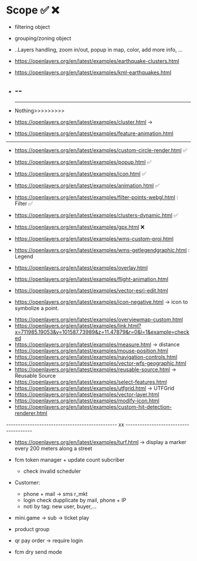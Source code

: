 # Scope ✅ ❌

- filtering object
- grouping/zoning object

- ..Layers handling, zoom in/out, popup in map, color, add more info, ...

- https://openlayers.org/en/latest/examples/earthquake-clusters.html

- https://openlayers.org/en/latest/examples/kml-earthquakes.html

- ## --
  ***
- Nothing>>>>>>>>>
- https://openlayers.org/en/latest/examples/cluster.html ->
- https://openlayers.org/en/latest/examples/feature-animation.html

---

- https://openlayers.org/en/latest/examples/custom-circle-render.html ✅
- https://openlayers.org/en/latest/examples/popup.html ✅
- https://openlayers.org/en/latest/examples/icon.html ✅
- https://openlayers.org/en/latest/examples/animation.html ✅
- https://openlayers.org/en/latest/examples/filter-points-webgl.html : Filter ✅
- https://openlayers.org/en/latest/examples/clusters-dynamic.html ✅

- https://openlayers.org/en/latest/examples/gpx.html ❌
- https://openlayers.org/en/latest/examples/wms-custom-proj.html
- https://openlayers.org/en/latest/examples/wms-getlegendgraphic.html : Legend
- https://openlayers.org/en/latest/examples/overlay.html
- https://openlayers.org/en/latest/examples/flight-animation.html
- https://openlayers.org/en/latest/examples/vector-esri-edit.html
- https://openlayers.org/en/latest/examples/icon-negative.html -> icon to symbolize a point.

<!-- Nore -->

- https://openlayers.org/en/latest/examples/overviewmap-custom.html
- https://openlayers.org/en/latest/examples/link.html?x=711985.19053&y=101587.73989&z=11.47879&r=0&l=1&example=checked
- https://openlayers.org/en/latest/examples/measure.html -> distance
- https://openlayers.org/en/latest/examples/mouse-position.html
- https://openlayers.org/en/latest/examples/navigation-controls.html
- https://openlayers.org/en/latest/examples/vector-wfs-geographic.html
- https://openlayers.org/en/latest/examples/reusable-source.html -> Reusable Source
- https://openlayers.org/en/latest/examples/select-features.html
- https://openlayers.org/en/latest/examples/utfgrid.html -> UTFGrid
- https://openlayers.org/en/latest/examples/vector-layer.html
- https://openlayers.org/en/latest/examples/modify-icon.html
- https://openlayers.org/en/latest/examples/custom-hit-detection-renderer.html

----------------------------------------------- xx --------------------------------------

- https://openlayers.org/en/latest/examples/turf.html -> display a marker every 200 meters along a street

- fcm token manager + update count subcriber
  - check invalid scheduler
- Customer:
  - phone + mail -> sms r_mkt
  - login check dupplicate by mail, phone + IP
  - noti by tag: new user, buyer,...
- mini.game -> sub -> ticket play
- product group
- qr pay order -> require login
- fcm dry send mode
